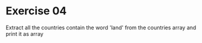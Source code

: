 # Exercise 04
Extract all the countries contain the word 'land' from the countries array and print it as array